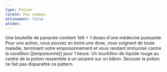 ```yaml
---
type: Potion
rareté: Peu commun
attunement: false
attdet:
---
```

Une bouteille de panacée contient 1d4 + 1 doses d'une médecine puissante. Pour une action, vous pouvez en boire une dose, vous soignant de toute maladie, terminant votre empoisonnement et vous rendant immunisé contre la condition [[empoisonné]] pour 1 heure. Un tourbillon de liquide rouge au centre de la potion ressemble à un serpent sur un bâton. Secouer la potion ne fait pas disparaître ce pattern.